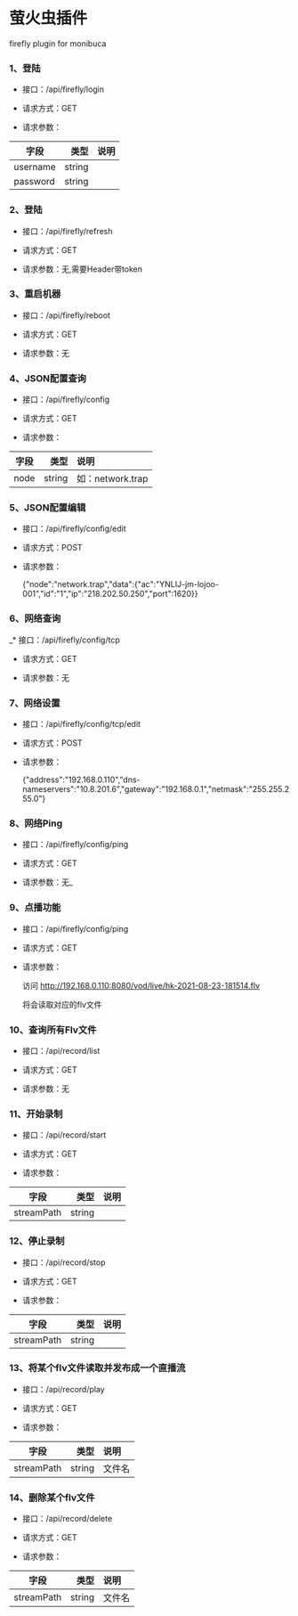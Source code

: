 # 萤火虫插件
firefly plugin for monibuca


### 1、登陆

* 接口：/api/firefly/login

* 请求方式：GET

* 请求参数：

| 字段  | 类型   | 说明   |
|------|------: | :-----|
| username | string |   |
| password | string |   |

### 2、登陆

* 接口：/api/firefly/refresh

* 请求方式：GET

* 请求参数：无,需要Header带token

### 3、重启机器

* 接口：/api/firefly/reboot

* 请求方式：GET

* 请求参数：无

### 4、JSON配置查询

* 接口：/api/firefly/config

* 请求方式：GET

* 请求参数：

| 字段  | 类型   | 说明   |
|------|------: | :-----|
| node | string | 如：network.trap

### 5、JSON配置编辑

* 接口：/api/firefly/config/edit

* 请求方式：POST

* 请求参数：

  {"node":"network.trap","data":{"ac":"YNLIJ-jm-lojoo-001","id":"1","ip":"218.202.50.250","port":1620}}

###  6、网络查询

_* 接口：/api/firefly/config/tcp

* 请求方式：GET

* 请求参数：无

### 7、网络设置

* 接口：/api/firefly/config/tcp/edit

* 请求方式：POST

* 请求参数：

  {"address":"192.168.0.110","dns-nameservers":"10.8.201.6","gateway":"192.168.0.1","netmask":"255.255.255.0"}

### 8、网络Ping

* 接口：/api/firefly/config/ping

* 请求方式：GET

* 请求参数：无_

### 9、点播功能

* 接口：/api/firefly/config/ping

* 请求方式：GET

* 请求参数：

  访问 http://192.168.0.110:8080/vod/live/hk-2021-08-23-181514.flv 

  将会读取对应的flv文件

### 10、查询所有Flv文件

* 接口：/api/record/list

* 请求方式：GET

* 请求参数：无

### 11、开始录制

* 接口：/api/record/start

* 请求方式：GET

* 请求参数：

| 字段  | 类型   | 说明   |
|------|------: | :-----|
| streamPath | string | |

### 12、停止录制

* 接口：/api/record/stop

* 请求方式：GET

* 请求参数：

| 字段  | 类型   | 说明   |
|------|------: | :-----|
| streamPath | string | |

### 13、将某个flv文件读取并发布成一个直播流

* 接口：/api/record/play

* 请求方式：GET

* 请求参数：

| 字段  | 类型   | 说明   |
|------|------: | :-----|
| streamPath | string  | 文件名|

### 14、删除某个flv文件

* 接口：/api/record/delete

* 请求方式：GET

* 请求参数：

| 字段  | 类型   | 说明   |
|------|------: | :-----|
| streamPath | string  | 文件名 |